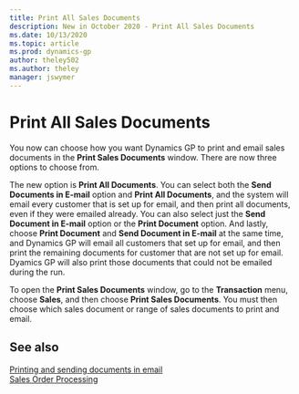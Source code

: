 ```yaml
---
title: Print All Sales Documents
description: New in October 2020 - Print All Sales Documents
ms.date: 10/13/2020
ms.topic: article
ms.prod: dynamics-gp
author: theley502
ms.author: theley
manager: jswymer
---
```


# Print All Sales Documents

You now can choose how you want Dynamics GP to print and email sales documents in the **Print Sales Documents** window. There are now three options to choose from.  

The new option is **Print All Documents**. You can select both the **Send Documents in E-mail** option and **Print All Documents**, and the system will email every customer that is set up for email, and then print all documents, even if they were emailed already. You can also select just the **Send Document in E-mail** option or the **Print Document** option. And lastly, choose **Print Document** and **Send Document in E-mail** at the same time, and Dynamics GP will email all customers that set up for email, and then print the remaining documents for customer that are not set up for email. Dyamics GP will also print those documents that could not be emailed during the run.  

To open the **Print Sales Documents** window, go to the **Transaction** menu, choose **Sales**, and then choose **Print Sales Documents**. You must then choose which sales document or range of sales documents to print and email.  

## See also

[Printing and sending documents in email](../distribution/sales-order-processing-part4-transaction-activity.md#chapter-24-printing-and-sending-documents-in-email)  
[Sales Order Processing](../distribution/sales-order-processing.md)  
